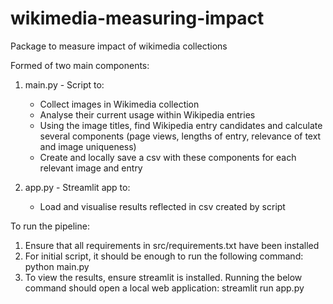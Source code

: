 # wikimedia-measuring-impact
Package to measure impact of wikimedia collections

Formed of two main components:
1. main.py - Script to:
	* Collect images in Wikimedia collection
	* Analyse their current usage within Wikipedia entries
	* Using the image titles, find Wikipedia entry candidates and calculate several components (page views, lengths of entry, relevance of text and image uniqueness)
	* Create and locally save a csv with these components for each relevant image and entry

2. app.py - Streamlit app to:
	* Load and visualise results reflected in csv created by script

To run the pipeline:
1. Ensure that all requirements in src/requirements.txt have been installed
2. For initial script, it should be enough to run the following command:
       python main.py
3. To view the results, ensure streamlit is installed. Running the below command should open a local web application:
       streamlit run app.py
